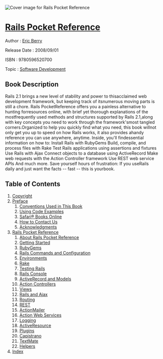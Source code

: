 ![Cover image for Rails Pocket Reference](https://imgdetail.ebookreading.net/cover/cover/software_development/EB9780596520700.jpg)

[Rails Pocket Reference](https://ebookreading.net/view/book/Rails+Pocket+Reference-EB9780596520700_1.html "Rails Pocket Reference")
====================================================================================================================

Author : [Eric Berry](https://ebookreading.net/search/author/Eric+Berry)

Release Date : 2008/09/01

ISBN : 9780596520700

Topic : [Software Development](https://ebookreading.net/search/category/software-development)

Book Description
-----------------

Rails 2.1 brings a new level of stability and power to thisacclaimed web development framework, but keeping track of itsnumerous moving parts is still a chore. Rails PocketReference offers you a painless alternative to hunting forresources online, with brief yet thorough explanations of the mostfrequently used methods and structures supported by Rails 2.1,along with key concepts you need to work through the framework'smost tangled corners.Organized to help you quickly find what you need, this book willnot only get you up to speed on how Rails works, it also provides ahandy reference you can use anywhere, anytime. Inside, you'll findessential information on how to:
Install Rails with RubyGems
Build, compile, and process files with Rake
Test Rails applications using assertions and fixtures
Use Rails with Ajax
Connect objects to a database using ActiveRecord
Make web requests with the Action Controller framework
Use REST web service APIs
And much more. Save yourself hours of frustration: If you useRails daily and just want the facts -- fast -- this is yourbook.
              
Table of Contents
-----------------

1. [Copyright](https://ebookreading.net/view/book/Rails+Pocket+Reference-EB9780596520700_1.html)
1. [Preface](https://ebookreading.net/view/book/Rails+Pocket+Reference-EB9780596520700_2.html)
    1. [Conventions Used in This Book](https://ebookreading.net/view/book/Rails+Pocket+Reference-EB9780596520700_3.html)
    1. [Using Code Examples](https://ebookreading.net/view/book/Rails+Pocket+Reference-EB9780596520700_4.html)
    1. [Safari® Books Online](https://ebookreading.net/view/book/Rails+Pocket+Reference-EB9780596520700_5.html)
    1. [How to Contact Us](https://ebookreading.net/view/book/Rails+Pocket+Reference-EB9780596520700_6.html)
    1. [Acknowledgments](https://ebookreading.net/view/book/Rails+Pocket+Reference-EB9780596520700_7.html)
1. [Rails Pocket Reference](https://ebookreading.net/view/book/Rails+Pocket+Reference-EB9780596520700_8.html)
    1. [About Rails Pocket Reference](https://ebookreading.net/view/book/Rails+Pocket+Reference-EB9780596520700_9.html)
    1. [Getting Started](https://ebookreading.net/view/book/Rails+Pocket+Reference-EB9780596520700_10.html)
    1. [RubyGems](https://ebookreading.net/view/book/Rails+Pocket+Reference-EB9780596520700_11.html)
    1. [Rails Commands and Configuration](https://ebookreading.net/view/book/Rails+Pocket+Reference-EB9780596520700_12.html)
    1. [Environments](https://ebookreading.net/view/book/Rails+Pocket+Reference-EB9780596520700_13.html)
    1. [Rake](https://ebookreading.net/view/book/Rails+Pocket+Reference-EB9780596520700_14.html)
    1. [Testing Rails](https://ebookreading.net/view/book/Rails+Pocket+Reference-EB9780596520700_15.html)
    1. [Rails Console](https://ebookreading.net/view/book/Rails+Pocket+Reference-EB9780596520700_16.html)
    1. [ActiveRecord and Models](https://ebookreading.net/view/book/Rails+Pocket+Reference-EB9780596520700_17.html)
    1. [Action Controllers](https://ebookreading.net/view/book/Rails+Pocket+Reference-EB9780596520700_18.html)
    1. [Views](https://ebookreading.net/view/book/Rails+Pocket+Reference-EB9780596520700_19.html)
    1. [Rails and Ajax](https://ebookreading.net/view/book/Rails+Pocket+Reference-EB9780596520700_20.html)
    1. [Routing](https://ebookreading.net/view/book/Rails+Pocket+Reference-EB9780596520700_21.html)
    1. [REST](https://ebookreading.net/view/book/Rails+Pocket+Reference-EB9780596520700_22.html)
    1. [ActionMailer](https://ebookreading.net/view/book/Rails+Pocket+Reference-EB9780596520700_23.html)
    1. [Action Web Services](https://ebookreading.net/view/book/Rails+Pocket+Reference-EB9780596520700_24.html)
    1. [Logging](https://ebookreading.net/view/book/Rails+Pocket+Reference-EB9780596520700_25.html)
    1. [ActiveResource](https://ebookreading.net/view/book/Rails+Pocket+Reference-EB9780596520700_26.html)
    1. [Plugins](https://ebookreading.net/view/book/Rails+Pocket+Reference-EB9780596520700_27.html)
    1. [Capistrano](https://ebookreading.net/view/book/Rails+Pocket+Reference-EB9780596520700_28.html)
    1. [TextMate](https://ebookreading.net/view/book/Rails+Pocket+Reference-EB9780596520700_29.html)
    1. [Helpers](https://ebookreading.net/view/book/Rails+Pocket+Reference-EB9780596520700_30.html)
1. [Index](https://ebookreading.net/view/book/Rails+Pocket+Reference-EB9780596520700_31.html)
